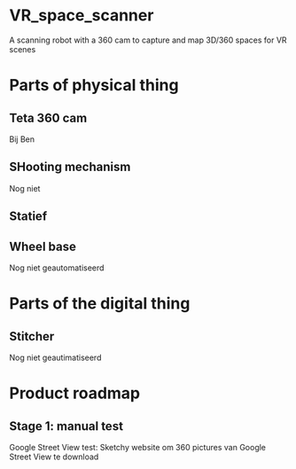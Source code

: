 # VR_space_scanner
A scanning robot with a 360 cam to capture and map 3D/360 spaces for VR scenes

# Parts of physical thing
## Teta 360 cam
Bij Ben
## SHooting mechanism
Nog niet
## Statief
## Wheel base
Nog niet geautomatiseerd

# Parts of the digital thing
## Stitcher
Nog niet geautimatiseerd

# Product roadmap
## Stage 1: manual test
Google Street View test: Sketchy website om 360 pictures van Google Street View te download 
